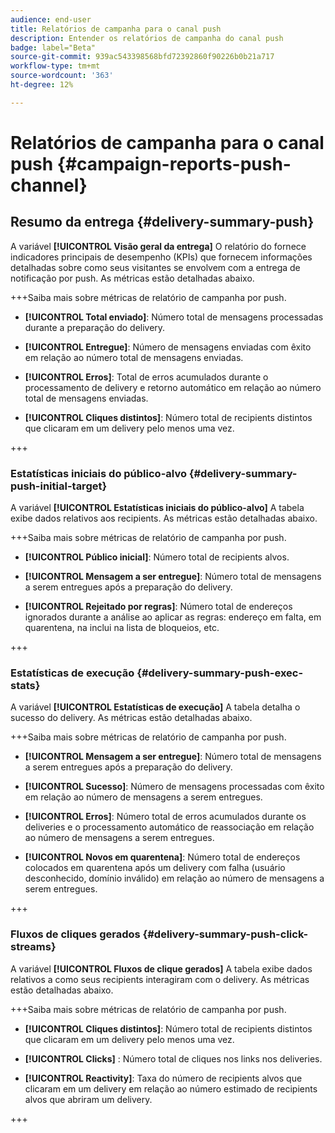 ```yaml
---
audience: end-user
title: Relatórios de campanha para o canal push
description: Entender os relatórios de campanha do canal push
badge: label="Beta"
source-git-commit: 939ac543398568bfd72392860f90226b0b21a717
workflow-type: tm+mt
source-wordcount: '363'
ht-degree: 12%

---
```



# Relatórios de campanha para o canal push {#campaign-reports-push-channel}

## Resumo da entrega {#delivery-summary-push}

A variável **[!UICONTROL Visão geral da entrega]** O relatório do fornece indicadores principais de desempenho (KPIs) que fornecem informações detalhadas sobre como seus visitantes se envolvem com a entrega de notificação por push. As métricas estão detalhadas abaixo.

+++Saiba mais sobre métricas de relatório de campanha por push.

* **[!UICONTROL Total enviado]**: Número total de mensagens processadas durante a preparação do delivery.

* **[!UICONTROL Entregue]**: Número de mensagens enviadas com êxito em relação ao número total de mensagens enviadas.

* **[!UICONTROL Erros]**: Total de erros acumulados durante o processamento de delivery e retorno automático em relação ao número total de mensagens enviadas.

* **[!UICONTROL Cliques distintos]**: Número total de recipients distintos que clicaram em um delivery pelo menos uma vez.

+++

### Estatísticas iniciais do público-alvo {#delivery-summary-push-initial-target}

A variável **[!UICONTROL Estatísticas iniciais do público-alvo]** A tabela exibe dados relativos aos recipients. As métricas estão detalhadas abaixo.

+++Saiba mais sobre métricas de relatório de campanha por push.

* **[!UICONTROL Público inicial]**: Número total de recipients alvos.

* **[!UICONTROL Mensagem a ser entregue]**: Número total de mensagens a serem entregues após a preparação do delivery.

* **[!UICONTROL Rejeitado por regras]**: Número total de endereços ignorados durante a análise ao aplicar as regras: endereço em falta, em quarentena, na inclui na lista de bloqueios, etc.

+++

### Estatísticas de execução {#delivery-summary-push-exec-stats}

A variável **[!UICONTROL Estatísticas de execução]** A tabela detalha o sucesso do delivery. As métricas estão detalhadas abaixo.

+++Saiba mais sobre métricas de relatório de campanha por push.

* **[!UICONTROL Mensagem a ser entregue]**: Número total de mensagens a serem entregues após a preparação do delivery.

* **[!UICONTROL Sucesso]**: Número de mensagens processadas com êxito em relação ao número de mensagens a serem entregues.

* **[!UICONTROL Erros]**: Número total de erros acumulados durante os deliveries e o processamento automático de reassociação em relação ao número de mensagens a serem entregues.

* **[!UICONTROL Novos em quarentena]**: Número total de endereços colocados em quarentena após um delivery com falha (usuário desconhecido, domínio inválido) em relação ao número de mensagens a serem entregues.

+++

### Fluxos de cliques gerados {#delivery-summary-push-click-streams}

A variável **[!UICONTROL Fluxos de clique gerados]** A tabela exibe dados relativos a como seus recipients interagiram com o delivery. As métricas estão detalhadas abaixo.

+++Saiba mais sobre métricas de relatório de campanha por push.

* **[!UICONTROL Cliques distintos]**: Número total de recipients distintos que clicaram em um delivery pelo menos uma vez.

* **[!UICONTROL Clicks]** : Número total de cliques nos links nos deliveries.

* **[!UICONTROL Reactivity]**: Taxa do número de recipients alvos que clicaram em um delivery em relação ao número estimado de recipients alvos que abriram um delivery.

+++
